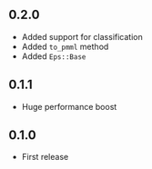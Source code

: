 ## 0.2.0

- Added support for classification
- Added `to_pmml` method
- Added `Eps::Base`

## 0.1.1

- Huge performance boost

## 0.1.0

- First release
